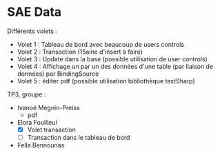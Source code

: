 # SAE Data

Différents volets :
- Volet 1 : Tableau de bord avec beaucoup de users controls
- Volet 2 : Transaction (15aine d'insert à faire)
- Volet 3 : Update dans la base (possible utilisation de user controls)
- Volet 4 : Affichage un par un des données d'une table (par liaison de données) par BindingSource
- Volet 5 : éditer pdf (possible utilisation bibliothèque textSharp)

TP3, groupe :

- Ivanoé Megnin-Preiss
  - pdf
- Elora Fouilleul
  - [x] Volet transaction
  - [ ] Transaction dans le tableau de bord
- Fella Bennounas
